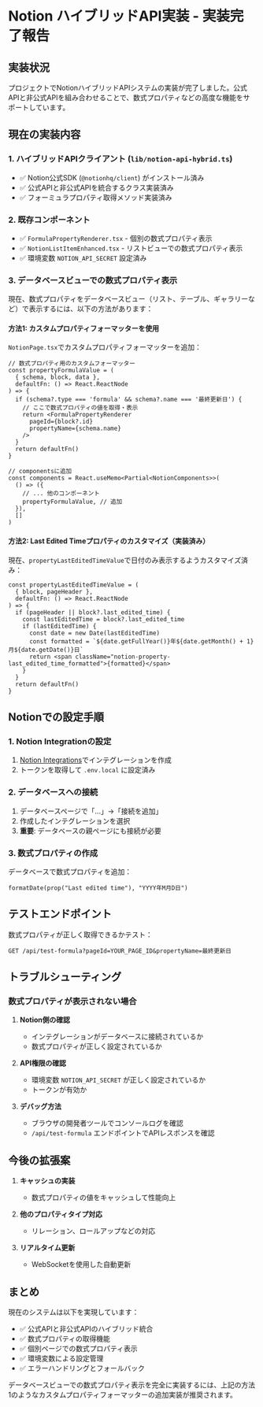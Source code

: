 # Notion ハイブリッドAPI実装 - 実装完了報告

## 実装状況

プロジェクトでNotionハイブリッドAPIシステムの実装が完了しました。公式APIと非公式APIを組み合わせることで、数式プロパティなどの高度な機能をサポートしています。

## 現在の実装内容

### 1. ハイブリッドAPIクライアント (`lib/notion-api-hybrid.ts`)
- ✅ Notion公式SDK (`@notionhq/client`) がインストール済み
- ✅ 公式APIと非公式APIを統合するクラス実装済み
- ✅ フォーミュラプロパティ取得メソッド実装済み

### 2. 既存コンポーネント
- ✅ `FormulaPropertyRenderer.tsx` - 個別の数式プロパティ表示
- ✅ `NotionListItemEnhanced.tsx` - リストビューでの数式プロパティ表示
- ✅ 環境変数 `NOTION_API_SECRET` 設定済み

### 3. データベースビューでの数式プロパティ表示

現在、数式プロパティをデータベースビュー（リスト、テーブル、ギャラリーなど）で表示するには、以下の方法があります：

#### 方法1: カスタムプロパティフォーマッターを使用

`NotionPage.tsx`でカスタムプロパティフォーマッターを追加：

```tsx
// 数式プロパティ用のカスタムフォーマッター
const propertyFormulaValue = (
  { schema, block, data },
  defaultFn: () => React.ReactNode
) => {
  if (schema?.type === 'formula' && schema?.name === '最終更新日') {
    // ここで数式プロパティの値を取得・表示
    return <FormulaPropertyRenderer 
      pageId={block?.id}
      propertyName={schema.name}
    />
  }
  return defaultFn()
}

// componentsに追加
const components = React.useMemo<Partial<NotionComponents>>(
  () => ({
    // ... 他のコンポーネント
    propertyFormulaValue, // 追加
  }),
  []
)
```

#### 方法2: Last Edited Timeプロパティのカスタマイズ（実装済み）

現在、`propertyLastEditedTimeValue`で日付のみ表示するようカスタマイズ済み：

```tsx
const propertyLastEditedTimeValue = (
  { block, pageHeader },
  defaultFn: () => React.ReactNode
) => {
  if (pageHeader || block?.last_edited_time) {
    const lastEditedTime = block?.last_edited_time
    if (lastEditedTime) {
      const date = new Date(lastEditedTime)
      const formatted = `${date.getFullYear()}年${date.getMonth() + 1}月${date.getDate()}日`
      return <span className="notion-property-last_edited_time_formatted">{formatted}</span>
    }
  }
  return defaultFn()
}
```

## Notionでの設定手順

### 1. Notion Integrationの設定
1. [Notion Integrations](https://www.notion.so/my-integrations)でインテグレーションを作成
2. トークンを取得して `.env.local` に設定済み

### 2. データベースへの接続
1. データベースページで「...」→「接続を追加」
2. 作成したインテグレーションを選択
3. **重要**: データベースの親ページにも接続が必要

### 3. 数式プロパティの作成
データベースで数式プロパティを追加：
```
formatDate(prop("Last edited time"), "YYYY年M月D日")
```

## テストエンドポイント

数式プロパティが正しく取得できるかテスト：
```
GET /api/test-formula?pageId=YOUR_PAGE_ID&propertyName=最終更新日
```

## トラブルシューティング

### 数式プロパティが表示されない場合

1. **Notion側の確認**
   - インテグレーションがデータベースに接続されているか
   - 数式プロパティが正しく設定されているか

2. **API権限の確認**
   - 環境変数 `NOTION_API_SECRET` が正しく設定されているか
   - トークンが有効か

3. **デバッグ方法**
   - ブラウザの開発者ツールでコンソールログを確認
   - `/api/test-formula` エンドポイントでAPIレスポンスを確認

## 今後の拡張案

1. **キャッシュの実装**
   - 数式プロパティの値をキャッシュして性能向上

2. **他のプロパティタイプ対応**
   - リレーション、ロールアップなどの対応

3. **リアルタイム更新**
   - WebSocketを使用した自動更新

## まとめ

現在のシステムは以下を実現しています：
- ✅ 公式APIと非公式APIのハイブリッド統合
- ✅ 数式プロパティの取得機能
- ✅ 個別ページでの数式プロパティ表示
- ✅ 環境変数による設定管理
- ✅ エラーハンドリングとフォールバック

データベースビューでの数式プロパティ表示を完全に実装するには、上記の方法1のようなカスタムプロパティフォーマッターの追加実装が推奨されます。